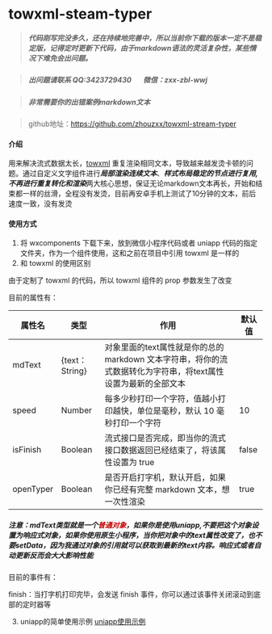 # towxml-steam-typer
> ##### 代码刚写完没多久，还在持续地完善中，所以当前你下载的版本一定不是稳定版，记得定时更新下代码，由于markdown语法的灵活复杂性，某些情况下难免会出问题。

> ##### 出问题请联系 QQ:3423729430 &nbsp;&nbsp;&nbsp;&nbsp;&nbsp; 微信：zxx-zbl-wwj

> ##### 非常需要你的出错案例markdown文本

> github地址：https://github.com/zhouzxx/towxml-stream-typer

#### 介绍
用来解决流式数据太长，[towxml](https://github.com/sbfkcel/towxml) 重复渲染相同文本，导致越来越发烫卡顿的问题。通过自定义文字组件进行***局部渲染连续文本***、***样式布局稳定的节点进行复用,不再进行重复转化和渲染***两大核心思想，保证无论markdown文本再长，开始和结束都一样的丝滑，全程没有发烫，目前再安卓手机上测试了10分钟的文本，前后速度一致，没有发烫

#### 使用方式
1. 将 wxcomponents 下载下来，放到微信小程序代码或者 uniapp 代码的指定文件夹，作为一个组件使用，这和之前在项目中引用 towxml 是一样的
2. 和 towxml 的使用区别

由于定制了 towxml 的代码，所以 towxml 组件的 prop 参数发生了改变

目前的属性有：

| 属性名      | 类型               | 作用                                                         | 默认值 |
|-------------|-------------------|--------------------------------------------------------------|-------|
| mdText      | {text：String}    | 对象里面的text属性就是你的总的markdown 文本字符串，将你的流式数据转化为字符串，将text属性设置为最新的全部文本|
| speed       | Number            | 每多少秒打印一个字符，值越小打印越快，单位是毫秒，默认 10 毫秒打印一个字符 |10|
| isFinish    | Boolean           | 流式接口是否完成，即当你的流式接口数据返回已经结束了，将该属性设置为 true |false|
| openTyper   | Boolean           | 是否开启打字机，默认开启，如果你已经有完整 markdown 文本，想一次性渲染 |true|

##### 注意：mdText类型就是一个<span style="color: rgb(192,0,0);">普通对象</span>，如果你是使用uniapp,不要把这个对象设置为响应式对象，如果你使用原生小程序，当你把对象中的text属性改变了，也不要setData，因为我通过对象的引用就可以获取到最新的text内容。响应式或者自动更新反而会大大影响性能

目前的事件有：

finish：当打字机打印完毕，会发送 finish 事件，你可以通过该事件关闭滚动到底部的定时器等

3. uniapp的简单使用示例
[uniapp使用示例](https://gitee.com/zhou-xuxiang/towxml-steam-typer-uniapp-example)
